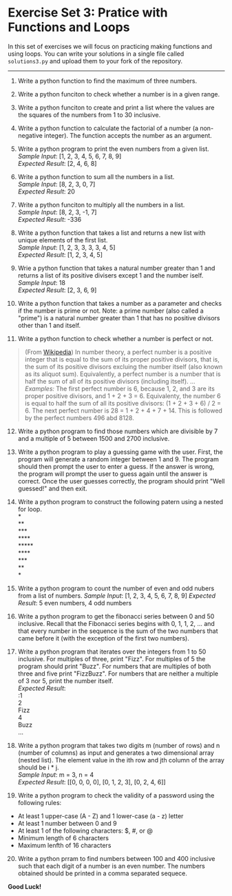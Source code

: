 # Exercise Set 3: Pratice with Functions and Loops
In this set of exercises we will focus on practicing making functions and using loops. You can write your solutions in a single file called `solutions3.py` and upload them to your fork of the repository.

---

1. Write a python function to find the maximum of three numbers.

2. Write a python funciton to check whether a number is in a given range.

3. Write a python funciton to create and print a list where the values are the squares of the numbers from 1 to 30 inclusive.

4. Write a python function to calculate the factorial of a number (a non-negative integer). The function accepts the number as an argument.

5. Write a python program to print the even numbers from a given list.  
    *Sample Input*:     [1, 2, 3, 4, 5, 6, 7, 8, 9]  
    *Expected Result*:  [2, 4, 6, 8]  
    
6. Write a python function to sum all the numbers in a list.  
    *Sample Input*:     [8, 2, 3, 0, 7]  
    *Expected Result*:  20

7. Write a python funciton to multiply all the numbers in a list.  
    *Sample Input*:     [8, 2, 3, -1, 7]  
    *Expected Result*:  -336

8. Write a python function that takes a list and returns a new list with unique elements of the first list.  
    *Sample Input*:     [1, 2, 3, 3, 3, 3, 4, 5]  
    *Expected Result*:  [1, 2, 3, 4, 5]

9. Wrie a python function that takes a natural number greater than 1 and returns a list of its positive divisers except 1 and the number iself.  
    *Sample Input*:     18  
    *Expected Result*:  [2, 3, 6, 9]

10. Write a python function that takes a number as a parameter and checks if the number is prime or not. Note: a prime number (also called a "prime") is a natural number greater than 1 that has no positive divisors other than 1 and itself.

11. Write a python function to check whether a number is perfect or not.
> (From [Wikipedia](https://en.wikipedia.org/wiki/Perfect_number "Wikipedia")) In number theory, a perfect number is a positive integer that is equal to the sum of its proper positive divisors, that is, the sum of its positive divisors excluing the number itself (also known as its aliquot sum). Equivalently, a perfect number is a number that is half the sum of all of its positive divisors (including itself). ... *Examples:* The first perfect number is 6, because 1, 2, and 3 are its proper positive divisors, and 1 + 2 + 3 = 6. Equivalenty, the number 6 is equal to half the sum of all its positive divisors: (1 + 2 + 3 + 6) / 2 = 6. The next perfect number is 28 = 1 + 2 + 4 + 7 + 14. This is followed by the perfect numbers 496 abd 8128.

12. Write a python program to find those numbers which are divisible by 7 and a multiple of 5 between 1500 and 2700 inclusive.

13. Write a python program to play a guessing game with the user. First, the program will generate a random integer between 1 and 9. The program should then prompt the user to enter a guess. If the answer is wrong, the program will prompt the user to guess again until the answer is correct. Once the user guesses correctly, the program should print "Well guessed!" and then exit. 

14. Write a python program to construct the following patern using a nested for loop.  
\*  
\*\*  
\*\*\*  
\*\*\*\*  
\*\*\*\*\*  
\*\*\*\*  
\*\*\*  
\*\*  
\*  

15. Write a python program to count the number of even and odd nubers from a list of numbers.
    *Sample Input*:     [1, 2, 3, 4, 5, 6, 7, 8, 9]
    *Expected Result*:  5 even numbers, 4 odd numbers

16. Write a python program to get the fibonacci series between 0 and 50 inclusive. Recall that the Fibonacci series begins with 0, 1, 1, 2, ... and that every number in the sequence is the sum of the two numbers that came before it (with the exception of the first two numbers).

17. Write a python program that iterates over the integers from 1 to 50 inclusive. For multiples of three, print "Fizz". For multiples of 5 the program should print "Buzz". For numbers that are multiples of both three and five print "FizzBuzz". For numbers that are neither a multiple of 3 nor 5, print the number itself.  
*Expected Result*:  
:1<br>2<br>Fizz<br>4<br>Buzz<br>...


18. Write a python program that takes two digits m (number of rows) and n (number of columns) as input and generates a two dimensional array (nested list). The element value in the ith row and jth column of the array should be i * j.  
    *Sample Input*:     m = 3, n = 4  
    *Expected Result*:  [[0, 0, 0, 0], [0, 1, 2, 3], [0, 2, 4, 6]]

19. Write a python program to check the validity of a password using the following rules:  
* At least 1 upper-case (A - Z) and 1 lower-case (a - z) letter
* At least 1 number between 0 and 9
* At least 1 of the following characters: $, #, or @
* Minimum length of 6 characters
* Maximum lenfth of 16 characters

20. Write a python prram to find numbers between 100 and 400 inclusive such that each digit of a number is an even number. The numbers obtained should be printed in a comma separated sequece.

**Good Luck!**
